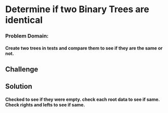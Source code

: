 # Determine if two Binary Trees are identical
<!-- Short summary or background information -->
### Problem Domain:
#### Create two trees in tests and compare them to see if they are the same or not. 

## Challenge
<!-- Description of the challenge -->

## Solution
<!-- Embedded whiteboard image -->
#### Checked to see if they were empty. check each root data to see if same. Check rights and lefts to see if same.